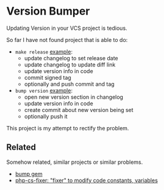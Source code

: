 # Version Bumper

Updating Version in your VCS project is tedious.

So far I have not found project that is able to do:
- `make release` [example](https://github.com/eventum/eventum/commit/ad54ed1):
  - update changelog to set release date
  - update changelog to update diff link
  - update version info in code
  - commit signed tag
  - optionally and push commit and tag
- `bump version` [example](https://github.com/eventum/eventum/commit/76e3032):
  - open new version section in changelog
  - update version info in code
  - create commit about new version being set
  - optionally push it

This project is my attempt to rectify the problem.

## Related

Somehow related, similar projects or similar problems.

- [bump gem](https://github.com/gregorym/bump)
- [php-cs-fixer: "fixer" to modify code constants, variables](https://github.com/FriendsOfPHP/PHP-CS-Fixer/issues/2389)
